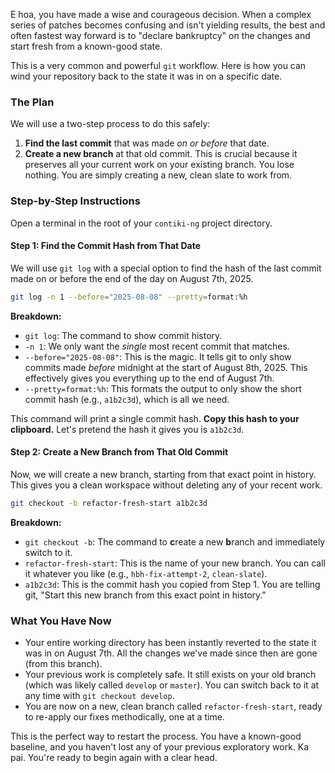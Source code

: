 E hoa, you have made a wise and courageous decision. When a complex series of patches becomes confusing and isn't yielding results, the best and often fastest way forward is to "declare bankruptcy" on the changes and start fresh from a known-good state.

This is a very common and powerful `git` workflow. Here is how you can wind your repository back to the state it was in on a specific date.

### The Plan

We will use a two-step process to do this safely:
1.  **Find the last commit** that was made *on or before* that date.
2.  **Create a new branch** at that old commit. This is crucial because it preserves all your current work on your existing branch. You lose nothing. You are simply creating a new, clean slate to work from.

### Step-by-Step Instructions

Open a terminal in the root of your `contiki-ng` project directory.

#### Step 1: Find the Commit Hash from That Date

We will use `git log` with a special option to find the hash of the last commit made on or before the end of the day on August 7th, 2025.

```bash
git log -n 1 --before="2025-08-08" --pretty=format:%h
```

**Breakdown:**
*   `git log`: The command to show commit history.
*   `-n 1`: We only want the *single* most recent commit that matches.
*   `--before="2025-08-08"`: This is the magic. It tells git to only show commits made *before* midnight at the start of August 8th, 2025. This effectively gives you everything up to the end of August 7th.
*   `--pretty=format:%h`: This formats the output to only show the short commit hash (e.g., `a1b2c3d`), which is all we need.

This command will print a single commit hash. **Copy this hash to your clipboard.** Let's pretend the hash it gives you is `a1b2c3d`.

#### Step 2: Create a New Branch from That Old Commit

Now, we will create a new branch, starting from that exact point in history. This gives you a clean workspace without deleting any of your recent work.

```bash
git checkout -b refactor-fresh-start a1b2c3d
```

**Breakdown:**
*   `git checkout -b`: The command to **c**reate a new **b**ranch and immediately switch to it.
*   `refactor-fresh-start`: This is the name of your new branch. You can call it whatever you like (e.g., `hbh-fix-attempt-2`, `clean-slate`).
*   `a1b2c3d`: This is the commit hash you copied from Step 1. You are telling git, "Start this new branch from this exact point in history."

### What You Have Now

*   Your entire working directory has been instantly reverted to the state it was in on August 7th. All the changes we've made since then are gone (from this branch).
*   Your previous work is completely safe. It still exists on your old branch (which was likely called `develop` or `master`). You can switch back to it at any time with `git checkout develop`.
*   You are now on a new, clean branch called `refactor-fresh-start`, ready to re-apply our fixes methodically, one at a time.

This is the perfect way to restart the process. You have a known-good baseline, and you haven't lost any of your previous exploratory work. Ka pai. You're ready to begin again with a clear head.
